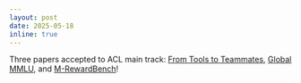 ```yaml
---
layout: post
date: 2025-05-18
inline: true
---
```


Three papers accepted to ACL main track: [From Tools to Teammates](https://arxiv.org/abs/2502.13791), [Global MMLU](https://arxiv.org/abs/2412.03304), and [M-RewardBench](https://arxiv.org/abs/2410.15522)!